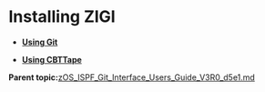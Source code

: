 # Installing ZIGI

-   **[Using Git](zOS_ISPF_Git_Interface_Users_Guide_V3R0_using_git.md)**  

-   **[Using CBTTape](zOS_ISPF_Git_Interface_Users_Guide_V3R0_using_cbttape.md)**  


**Parent topic:**[zOS\_ISPF\_Git\_Interface\_Users\_Guide\_V3R0\_d5e1.md](zOS_ISPF_Git_Interface_Users_Guide_V3R0_d5e1.md)


